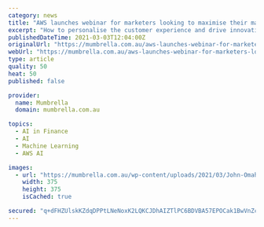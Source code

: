 ```yaml
---
category: news
title: "AWS launches webinar for marketers looking to maximise their machine learning strategy"
excerpt: "How to personalise the customer experience and drive innovation in marketing will see Mumbrella, Amazon Web Services (AWS) and Deloitte Access Economics unpack these issues and more, in order to help CMOs achieve the elusive single view of the customer."
publishedDateTime: 2021-03-03T12:04:00Z
originalUrl: "https://mumbrella.com.au/aws-launches-webinar-for-marketers-looking-to-maximise-their-machine-learning-strategy-671729"
webUrl: "https://mumbrella.com.au/aws-launches-webinar-for-marketers-looking-to-maximise-their-machine-learning-strategy-671729"
type: article
quality: 50
heat: 50
published: false

provider:
  name: Mumbrella
  domain: mumbrella.com.au

topics:
  - AI in Finance
  - AI
  - Machine Learning
  - AWS AI

images:
  - url: "https://mumbrella.com.au/wp-content/uploads/2021/03/John-Omahoney-1.jpg"
    width: 375
    height: 375
    isCached: true

secured: "q+dFHZUlskKZdqDPPtLNeNoxK2LQKCJDhAIZTlPC6BDVBA57EPOCak1BwVnZcPP7WlGunKJP3dQcOqItZlDKuQfmU9m51/HSViMze6/sDTjYX2eTy20Y+iWonpnISVieLRGNOu4SFtB9F37gS6oLS4+gS8k9eRTHSNTbEmrGySEJ4sAfUvLXKBd54qQg8WfaYdHHCfruOERT5b20/aL/5LouTJvo2DvKHA8w/D7nmSVhedNMnZUpNBe+beI3YMO+VVTBFADLTQ4S4iWopm6OFZzrghCTPVVNi20akpQORoD43Th1IHiUJewsI+5sq4PGKwenvTtAkDMiyPCgt8iIo9aLIILxng5tAM0F5wWNVN0=;4N5Se62M9vrxoepNKOdFlQ=="
---
```


